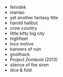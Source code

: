 - felvidek
- maniac
- yet another fantasy title
- harold halibut
- crow country
- little kitty big city
- highfleet
- loco motive
- banners of ruin
- gnollhack
- Project Zomboid (2013)
- silence of the siren
- dice & fold